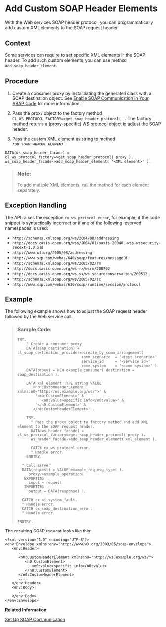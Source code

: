 <!-- loio3dadfa903a11457d92248bccaa44fa27 -->

# Add Custom SOAP Header Elements

With the Web services SOAP header protocol, you can programmatically add custom XML elements to the SOAP request header.



<a name="loio3dadfa903a11457d92248bccaa44fa27__section_r3v_c5v_gsb"/>

## Context

Some services can require to set specific XML elements in the SOAP header. To add such custom elements, you can use method `add_soap_header_element`.



<a name="loio3dadfa903a11457d92248bccaa44fa27__section_pzt_d5v_gsb"/>

## Procedure

1.  Create a consumer proxy by instantiating the generated class with a SOAP destination object. See [Enable SOAP Communication in Your ABAP Code](enable-soap-communication-in-your-abap-code-6ab460e.md) for more information.

2.  Pass the proxy object to the factory method `CL_WS_PROTOCOL_FACTORY=>get_soap_header_protocol( )`. The factory method returns a \(proxy-specific\) WS protocol object to adjust the SOAP header.
3.  Pass the custom XML element as string to method `ADD_SOAP_HEADER_ELEMENT`.

```abap
DATA(ws_soap_header_facade) = cl_ws_protocol_factory=>get_soap_header_protocol( proxy ).
ws_soap_header_facade->add_soap_header_element( '<XML element>' ).
```

> ### Note:  
> To add multiple XML elements, call the method for each element separately.



## Exception Handling

The API raises the exception `cx_ws_protocol_error`, for example, if the code snippet is syntactically incorrect or if one of the following reserved namespaces is used:

-   `http://schemas.xmlsoap.org/ws/2004/08/addressing`
-   `http://docs.oasis-open.org/wss/2004/01/oasis-200401-wss-wssecurity-secext-1.0.xsd`
-   `http://www.w3.org/2005/08/addressing`
-   `http://www.sap.com/webas/640/soap/features/messageId`
-   `http://schemas.xmlsoap.org/ws/2005/02/rm`
-   `http://docs.oasis-open.org/ws-rx/wsrm/200702`
-   `http://docs.oasis-open.org/ws-sx/ws-secureconversation/200512`
-   `http://schemas.xmlsoap.org/ws/2005/02/sc`
-   `http://www.sap.com/webas/630/soap/runtime/session/protocol`



<a name="loio3dadfa903a11457d92248bccaa44fa27__section_pld_35v_gsb"/>

## Example

The following example shows how to adjust the SOAP request header followed by the Web service call.

> ### Sample Code:  
> ```abap
> TRY.
>     " Create a consumer proxy.
>     DATA(soap_destination) = cl_soap_destination_provider=>create_by_comm_arrangement(
>                              comm_scenario  = '<test scenario>'
>                              service_id     = '<service id>'
>                              comm_system    = '<comm system>' ).
>     DATA(proxy) = NEW example_consumer( destination = soap_destination ).
>      
>     DATA xml_element TYPE string VALUE
>       '<n0:CustomHeaderElement xmlns:n0="http://ws.example.org/ws/">' &
>         '<n0:CustomElement>' &
>           '<n0:value>specific info</n0:value>' &
>         '</n0:CustomElement>' &
>       '</n0:CustomHeaderElement>' .
>  
>     TRY.
>       " Pass the proxy object to factory method and add XML element to the SOAP request header.
>       DATA(ws_header_facade) = cl_ws_protocol_factory=>get_soap_header_protocol( proxy ).
>       ws_header_facade->add_soap_header_element( xml_element ).
>      
>       CATCH cx_ws_protocol_error.
>       " Handle error.
>     ENDTRY.
>  
>   " Call server
>   DATA(request) = VALUE example_req_msg_type( ).
>      proxy->example_operation(
>    EXPORTING
>      input = request
>    IMPORTING
>      output = DATA(response) ).
>  
>   CATCH cx_ai_system_fault.
>   " Handle error.
>   CATCH cx_soap_destination_error.
>   " Handle error.
>  
> ENDTRY.
> ```

The resulting SOAP request looks like this:

```
<?xml version="1.0" encoding="UTF-8"?>
<env:Envelope xmlns:env="http://www.w3.org/2003/05/soap-envelope">
   <env:Header>
      ...
      <n0:CustomHeaderElement xmlns:n0="http://ws.example.org/ws/">
         <n0:CustomElement>
            <n0:value>specific info</n0:value>
         </n0:CustomElement>
      </n0:CustomHeaderElement>
      ...
   </env:Header>
   <env:Body>
      ...
   </env:Body>
</env:Envelope>
```

**Related Information**  


[Set Up SOAP Communication](set-up-soap-communication-8b6723b.md "Developers can consume SOAP-based Web services for outbound communication from the ABAP environment.")

